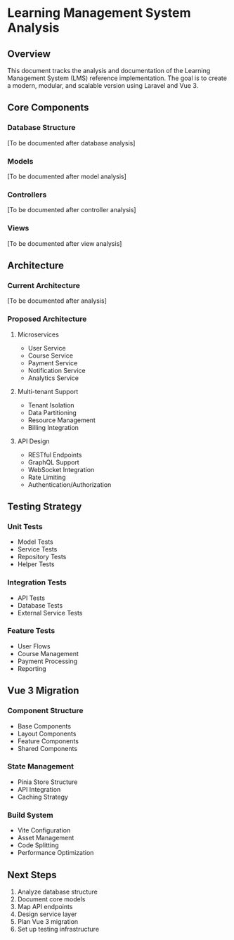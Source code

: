 # Learning Management System Analysis

## Overview
This document tracks the analysis and documentation of the Learning Management System (LMS) reference implementation. The goal is to create a modern, modular, and scalable version using Laravel and Vue 3.

## Core Components

### Database Structure
[To be documented after database analysis]

### Models
[To be documented after model analysis]

### Controllers
[To be documented after controller analysis]

### Views
[To be documented after view analysis]

## Architecture

### Current Architecture
[To be documented after analysis]

### Proposed Architecture
1. Microservices
   - User Service
   - Course Service
   - Payment Service
   - Notification Service
   - Analytics Service

2. Multi-tenant Support
   - Tenant Isolation
   - Data Partitioning
   - Resource Management
   - Billing Integration

3. API Design
   - RESTful Endpoints
   - GraphQL Support
   - WebSocket Integration
   - Rate Limiting
   - Authentication/Authorization

## Testing Strategy

### Unit Tests
- Model Tests
- Service Tests
- Repository Tests
- Helper Tests

### Integration Tests
- API Tests
- Database Tests
- External Service Tests

### Feature Tests
- User Flows
- Course Management
- Payment Processing
- Reporting

## Vue 3 Migration

### Component Structure
- Base Components
- Layout Components
- Feature Components
- Shared Components

### State Management
- Pinia Store Structure
- API Integration
- Caching Strategy

### Build System
- Vite Configuration
- Asset Management
- Code Splitting
- Performance Optimization

## Next Steps
1. Analyze database structure
2. Document core models
3. Map API endpoints
4. Design service layer
5. Plan Vue 3 migration
6. Set up testing infrastructure 